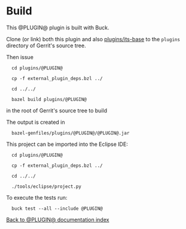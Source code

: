 Build
=====

This @PLUGIN@ plugin is built with Buck.

Clone (or link) both this plugin and also
[plugins/its-base](https://gerrit-review.googlesource.com/#/admin/projects/plugins/its-base)
to the `plugins` directory of Gerrit's source tree.

Then issue

```
  cd plugins/@PLUGIN@

  cp -f external_plugin_deps.bzl ../

  cd ../../

  bazel build plugins/@PLUGIN@
```

in the root of Gerrit's source tree to build

The output is created in

```
  bazel-genfiles/plugins/@PLUGIN@/@PLUGIN@.jar
```

This project can be imported into the Eclipse IDE:

```
  cd plugins/@PLUGIN@

  cp -f external_plugin_deps.bzl ../

  cd ../../

  ./tools/eclipse/project.py
```

To execute the tests run:

```
  buck test --all --include @PLUGIN@
```

[Back to @PLUGIN@ documentation index][index]

[index]: index.html